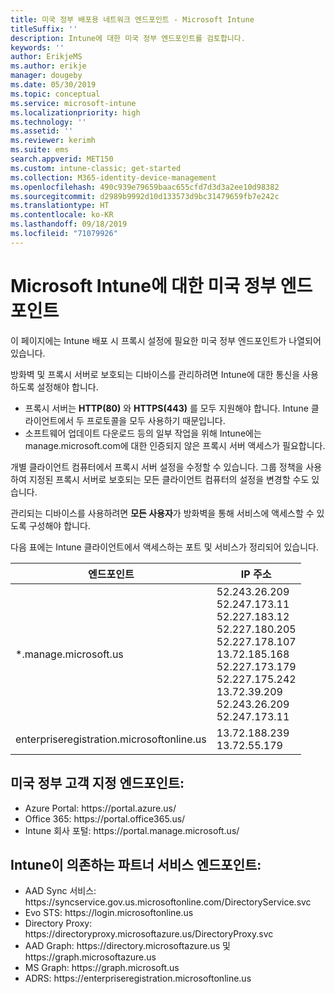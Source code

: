 ```yaml
---
title: 미국 정부 배포용 네트워크 엔드포인트 - Microsoft Intune
titleSuffix: ''
description: Intune에 대한 미국 정부 엔드포인트를 검토합니다.
keywords: ''
author: ErikjeMS
ms.author: erikje
manager: dougeby
ms.date: 05/30/2019
ms.topic: conceptual
ms.service: microsoft-intune
ms.localizationpriority: high
ms.technology: ''
ms.assetid: ''
ms.reviewer: kerimh
ms.suite: ems
search.appverid: MET150
ms.custom: intune-classic; get-started
ms.collection: M365-identity-device-management
ms.openlocfilehash: 490c939e79659baac655cfd7d3d3a2ee10d98382
ms.sourcegitcommit: d2989b9992d10d133573d9bc31479659fb7e242c
ms.translationtype: HT
ms.contentlocale: ko-KR
ms.lasthandoff: 09/18/2019
ms.locfileid: "71079926"
---
```

# <a name="us-government-endpoints-for-microsoft-intune"></a>Microsoft Intune에 대한 미국 정부 엔드포인트

이 페이지에는 Intune 배포 시 프록시 설정에 필요한 미국 정부 엔드포인트가 나열되어 있습니다.

방화벽 및 프록시 서버로 보호되는 디바이스를 관리하려면 Intune에 대한 통신을 사용하도록 설정해야 합니다.

- 프록시 서버는 **HTTP(80)** 와 **HTTPS(443)** 를 모두 지원해야 합니다. Intune 클라이언트에서 두 프로토콜을 모두 사용하기 때문입니다.
- 소프트웨어 업데이트 다운로드 등의 일부 작업을 위해 Intune에는 manage.microsoft.com에 대한 인증되지 않은 프록시 서버 액세스가 필요합니다.

개별 클라이언트 컴퓨터에서 프록시 서버 설정을 수정할 수 있습니다. 그룹 정책을 사용하여 지정된 프록시 서버로 보호되는 모든 클라이언트 컴퓨터의 설정을 변경할 수도 있습니다.

관리되는 디바이스를 사용하려면 **모든 사용자**가 방화벽을 통해 서비스에 액세스할 수 있도록 구성해야 합니다.

다음 표에는 Intune 클라이언트에서 액세스하는 포트 및 서비스가 정리되어 있습니다.

|**엔드포인트**|**IP 주소**|
|---------------------|-----------|
|*.manage.microsoft.us | 52.243.26.209 <br> 52.247.173.11 <br> 52.227.183.12 <br>52.227.180.205 <br> 52.227.178.107 <br> 13.72.185.168 <br> 52.227.173.179 <br> 52.227.175.242 <br> 13.72.39.209 <br> 52.243.26.209 <br> 52.247.173.11 |
| enterpriseregistration.microsoftonline.us | 13.72.188.239 <br> 13.72.55.179 |

## <a name="us-government-customer-designated-endpoints"></a>미국 정부 고객 지정 엔드포인트:
- Azure Portal: https:\//portal.azure.us/ 
- Office 365: https:\//portal.office365.us/ 
- Intune 회사 포털: https:\//portal.manage.microsoft.us/ 

## <a name="partner-service-endpoints-that-intune-depends-on"></a>Intune이 의존하는 파트너 서비스 엔드포인트:
- AAD Sync 서비스: https:\//syncservice.gov.us.microsoftonline.com/DirectoryService.svc
- Evo STS: https:\//login.microsoftonline.us
- Directory Proxy: https:\//directoryproxy.microsoftazure.us/DirectoryProxy.svc
- AAD Graph: https:\//directory.microsoftazure.us 및 https:\//graph.microsoftazure.us
- MS Graph: https:\//graph.microsoft.us
- ADRS: https:\//enterpriseregistration.microsoftonline.us
